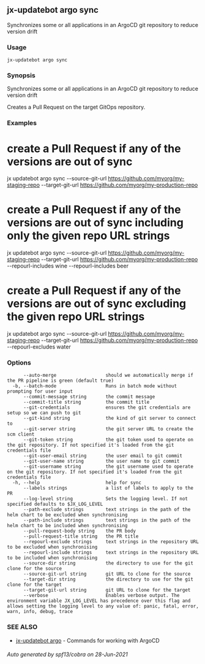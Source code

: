 ## jx-updatebot argo sync

Synchronizes some or all applications in an ArgoCD git repository to reduce version drift

### Usage

```
jx-updatebot argo sync
```

### Synopsis

Synchronizes some or all applications in an ArgoCD git repository to reduce version drift 

Creates a Pull Request on the target GitOps repository.

### Examples

  # create a Pull Request if any of the versions are out of sync
  jx updatebot argo sync --source-git-url https://github.com/myorg/my-staging-repo --target-git-url https://github.com/myorg/my-production-repo
  
  # create a Pull Request if any of the versions are out of sync including only the given repo URL strings
  jx updatebot argo sync --source-git-url https://github.com/myorg/my-staging-repo --target-git-url https://github.com/myorg/my-production-repo --repourl-includes wine  --repourl-includes beer
  
  # create a Pull Request if any of the versions are out of sync excluding the given repo URL strings
  jx updatebot argo sync --source-git-url https://github.com/myorg/my-staging-repo --target-git-url https://github.com/myorg/my-production-repo --repourl-excludes water

### Options

```
      --auto-merge                  should we automatically merge if the PR pipeline is green (default true)
  -b, --batch-mode                  Runs in batch mode without prompting for user input
      --commit-message string       the commit message
      --commit-title string         the commit title
      --git-credentials             ensures the git credentials are setup so we can push to git
      --git-kind string             the kind of git server to connect to
      --git-server string           the git server URL to create the scm client
      --git-token string            the git token used to operate on the git repository. If not specified it's loaded from the git credentials file
      --git-user-email string       the user email to git commit
      --git-user-name string        the user name to git commit
      --git-username string         the git username used to operate on the git repository. If not specified it's loaded from the git credentials file
  -h, --help                        help for sync
      --labels strings              a list of labels to apply to the PR
      --log-level string            Sets the logging level. If not specified defaults to $JX_LOG_LEVEL
      --path-exclude strings        text strings in the path of the helm chart to be excluded when synchronising
      --path-include strings        text strings in the path of the helm chart to be included when synchronising
      --pull-request-body string    the PR body
      --pull-request-title string   the PR title
      --repourl-exclude strings     text strings in the repository URL to be excluded when synchronising
      --repourl-include strings     text strings in the repository URL to be included when synchronising
      --source-dir string           the directory to use for the git clone for the source
      --source-git-url string       git URL to clone for the source
      --target-dir string           the directory to use for the git clone for the target
      --target-git-url string       git URL to clone for the target
      --verbose                     Enables verbose output. The environment variable JX_LOG_LEVEL has precedence over this flag and allows setting the logging level to any value of: panic, fatal, error, warn, info, debug, trace
```

### SEE ALSO

* [jx-updatebot argo](jx-updatebot_argo.md)	 - Commands for working with ArgoCD

###### Auto generated by spf13/cobra on 28-Jun-2021
